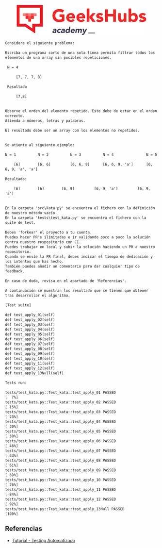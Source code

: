 <p align="center">
    <img src="https://github.com/GeeksHubsAcademy/2020-geekshubs-media/blob/master/image/logo.png" >	
</p>

    Considere el siguiente problema:

    Escriba un programa corto de una sola línea permita filtrar todos los elementos de una array sin posibles repeticiones.
    
     N = 4 
    
         [7, 7, 7, 8]

     Resultado
	 
         [7,8]


    Observe el orden del elemento repetido. Éste debe de estar en el orden correcto.
    Atienda a números, letras y palabras.
    
    El resultado debe ser un array con los elementos no repetidos.
    
    
    Se atiente al siguiente ejemplo:
   
    N = 1          N = 2          N = 3          N = 4               N = 5
      
        [6]        [6, 6]         [6, 6, 9]      [6, 6, 9, 'a']      [6, 6, 9, 'a', 'a']        
                 
    Resultado:
 
	    [6]	       [6]	      [6, 9]         [6, 9, 'a']         [6, 9, 'a']      
                                  
    
    En la carpeta 'src\kata.py' se encuentra el fichero con la definición de nuestro método vacío.
    En la carpeta 'tests\test_kata.py' se encuentra el fichero con la suite de test.
    
    Debes 'forkear' el proyecto a tu cuenta.
    Puedes hacer PR's ilimitadas e ir validando poco a poco la solución contra nuestro respositorio con CI.
    Puedes trabajar en local y subir la solución haciendo un PR a nuestro repositorio.
    Cuando se envíe la PR final, debes indicar el tiempo de dedicación y los intentos que has hecho.
    También puedes añadir un comentario para dar cualquier tipo de feedback.
    
    En caso de duda, revisa en el apartado de 'Referencias'.
    
    A continuación se muestran los resultado que se tienen que obtener tras desarrollar el algoritmo.

    [Test suite]

    def test_apply_01(self)
    def test_apply_02(self)
    def test_apply_03(self)
    def test_apply_04(self)
    def test_apply_05(self)
    def test_apply_06(self)
    def test_apply_07(self)
    def test_apply_08(self)
    def test_apply_09(self)
    def test_apply_10(self)
    def test_apply_11(self)
    def test_apply_12(self)
    def test_apply_13Null(self)

    Tests run: 

    tests/test_kata.py::Test_kata::test_apply_01 PASSED                      [  7%]
    tests/test_kata.py::Test_kata::test_apply_02 PASSED                      [ 15%]
    tests/test_kata.py::Test_kata::test_apply_03 PASSED                      [ 23%]
    tests/test_kata.py::Test_kata::test_apply_04 PASSED                      [ 30%]
    tests/test_kata.py::Test_kata::test_apply_05 PASSED                      [ 38%]
    tests/test_kata.py::Test_kata::test_apply_06 PASSED                      [ 46%]
    tests/test_kata.py::Test_kata::test_apply_07 PASSED                      [ 53%]
    tests/test_kata.py::Test_kata::test_apply_08 PASSED                      [ 61%]
    tests/test_kata.py::Test_kata::test_apply_09 PASSED                      [ 69%]
    tests/test_kata.py::Test_kata::test_apply_10 PASSED                      [ 76%]
    tests/test_kata.py::Test_kata::test_apply_11 PASSED                      [ 84%]
    tests/test_kata.py::Test_kata::test_apply_12 PASSED                      [ 92%]
    tests/test_kata.py::Test_kata::test_apply_13Null PASSED                  [100%]



## Referencias

* [Tutorial - Testing Automatizado](https://github.com/GeeksHubsAcademy/2020-js-vanilla-testing-FFFF/blob/master/README.md)
